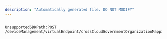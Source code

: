 ```yaml
---
description: "Automatically generated file. DO NOT MODIFY"
---
```


```powershellv2

UnsupportedSDKPath:POST /deviceManagement/virtualEndpoint/crossCloudGovernmentOrganizationMapping

```